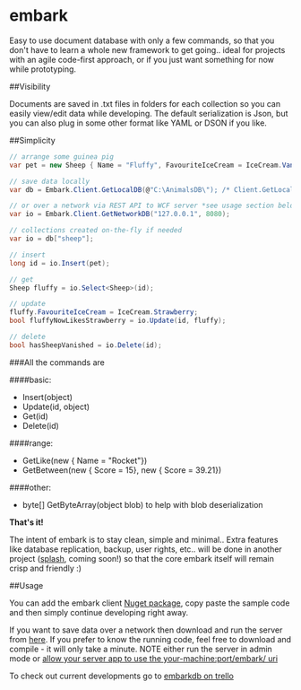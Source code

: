 # embark
Easy to use document database with only a few commands,
so that you don't have to learn a whole new framework to get going.. ideal for projects with an agile code-first approach, or if you just want something for now while prototyping.

##Visibility

Documents are saved in .txt files in folders for each collection so you can easily view/edit data while developing. The default serialization is Json, but you can also plug in some other format like YAML or DSON if you like.

##Simplicity

```csharp
// arrange some guinea pig
var pet = new Sheep { Name = "Fluffy", FavouriteIceCream = IceCream.Vanilla };

// save data locally
var db = Embark.Client.GetLocalDB(@"C:\AnimalsDB\"); /* Client.GetLocalDB() defaults to: Directory.GetCurrentDirectory() */

// or over a network via REST API to WCF server *see usage section below*
var io = Embark.Client.GetNetworkDB("127.0.0.1", 8080);

// collections created on-the-fly if needed
var io = db["sheep"];

// insert
long id = io.Insert(pet);

// get
Sheep fluffy = io.Select<Sheep>(id);

// update
fluffy.FavouriteIceCream = IceCream.Strawberry;
bool fluffyNowLikesStrawberry = io.Update(id, fluffy);

// delete
bool hasSheepVanished = io.Delete(id);
```
###All the commands are

####basic:
- Insert(object)
- Update(id, object)
- Get(id)
- Delete(id)

####range:
- GetLike(new { Name = "Rocket"})
- GetBetween(new { Score = 15}, new { Score = 39.21})

####other:
- byte[] GetByteArray(object blob) to help with blob deserialization

**That's it!**

The intent of embark is to stay clean, simple and minimal..
Extra features like database replication, backup, user rights, etc.. will be done in another project ([splash](https://trello.com/splashdb), coming soon!) so that the core embark itself will remain crisp and friendly :)

##Usage

You can add the embark client [Nuget package](http://example.todo/), copy paste the sample code and then simply continue developing right away.

If you want to save data over a network then download and run the server from [here](http://example.todo/). If you prefer to know the running code, feel free to download and compile - it will only take a minute. 
NOTE either run the server in admin mode or [allow your server app to use the your-machine:port/embark/ uri ](http://stackoverflow.com/a/17242260/4650900)

To check out current developments go to [embarkdb on trello](https://trello.com/embarkdb)
